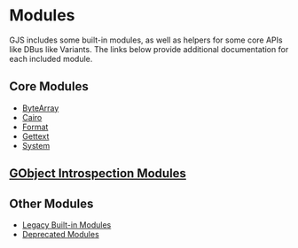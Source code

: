 # Modules

GJS includes some built-in modules, as well as helpers for some core APIs like DBus like Variants.
The links below provide additional documentation for each included module.

## Core Modules
* [ByteArray](modules/ByteArray.md)
* [Cairo](modules/Cairo.md)
* [Format](modules/Format.md)
* [Gettext](modules/Gettext.md)
* [System](modules/System.md)

## [GObject Introspection Modules](modules/GObject_Introspection.md)

## Other Modules
* [Legacy Built-in Modules](modules/Builtin_Modules.md)
* [Deprecated Modules](modules/Deprecated_Modules.md)
